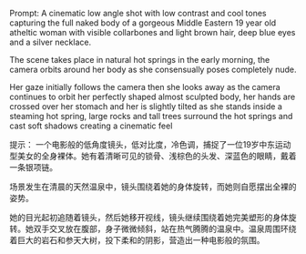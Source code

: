 Prompt:
A cinematic low angle shot with low contrast and cool tones capturing the full naked body of a gorgeous Middle Eastern 19 year old atheltic woman with visible collarbones and light brown hair, deep blue eyes and a silver necklace.

The scene takes place in natural hot springs in the early morning, the camera orbits around her body as she consensually poses completely nude.

Her gaze initially follows the camera then she looks away as the camera continues to orbit her perfectly shaped almost sculpted body, her hands are crossed over her stomach and her is slightly tilted as she stands inside a steaming hot spring, large rocks and tall trees surround the hot springs and cast soft shadows creating a cinematic feel


提示：
一个电影般的低角度镜头，低对比度，冷色调，捕捉了一位19岁中东运动型美女的全身裸体。她有着清晰可见的锁骨、浅棕色的头发、深蓝色的眼睛，戴着一条银项链。

场景发生在清晨的天然温泉中，镜头围绕着她的身体旋转，而她则自愿摆出全裸的姿势。

她的目光起初追随着镜头，然后她移开视线，镜头继续围绕着她完美塑形的身体旋转。她双手交叉放在腹部，身子微微倾斜，站在热气腾腾的温泉中。温泉周围环绕着巨大的岩石和参天大树，投下柔和的阴影，营造出一种电影般的氛围。
